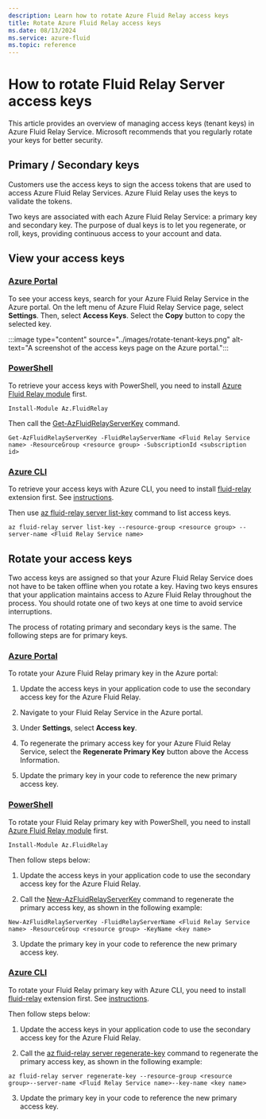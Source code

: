 ```yaml
---
description: Learn how to rotate Azure Fluid Relay access keys
title: Rotate Azure Fluid Relay access keys
ms.date: 08/13/2024
ms.service: azure-fluid
ms.topic: reference
---
```


# How to rotate Fluid Relay Server access keys
This article provides an overview of managing access keys (tenant keys) in Azure Fluid Relay Service. Microsoft recommends that you regularly rotate your keys for better security.

## Primary / Secondary keys
Customers use the access keys to sign the access tokens that are used to access Azure Fluid Relay Services. Azure Fluid Relay uses the keys to validate the tokens.

Two keys are associated with each Azure Fluid Relay Service: a primary key and secondary key. The purpose of dual keys is to let you regenerate, or roll, keys, providing continuous access to your account and data.

## View your access keys

### [Azure Portal](#tab/azure-portal)
To see your access keys, search for your Azure Fluid Relay Service in the Azure portal. On the left menu of Azure Fluid Relay Service page, select **Settings**. Then, select **Access Keys**. Select the **Copy** button to copy the selected key.

:::image type="content" source="../images/rotate-tenant-keys.png" alt-text="A screenshot of the access keys page on the Azure portal.":::

### [PowerShell](#tab/azure-powershell)
To retrieve your access keys with PowerShell, you need to install [Azure Fluid Relay module](/powershell/module/az.fluidrelay) first.

```azurepowershell
Install-Module Az.FluidRelay
```

Then call the [Get-AzFluidRelayServerKey](/powershell/module/az.fluidrelay/get-azfluidrelayserverkey) command.

```azurepowershell
Get-AzFluidRelayServerKey -FluidRelayServerName <Fluid Relay Service name> -ResourceGroup <resource group> -SubscriptionId <subscription id>
```

### [Azure CLI](#tab/azure-cli)
To retrieve your access keys with Azure CLI, you need to install [fluid-relay](/cli/azure/fluid-relay) extension first. See [instructions](/cli/azure/azure-cli-extensions-overview).

Then use [az fluid-relay server list-key](/cli/azure/fluid-relay/server?view=azure-cli-latest&preserve-view=true#az-fluid-relay-server-list-key) command to list access keys.

```azurecli
az fluid-relay server list-key --resource-group <resource group> --server-name <Fluid Relay Service name>
```

## Rotate your access keys
Two access keys are assigned so that your Azure Fluid Relay Service does not have to be taken offline when you rotate a key. Having two keys ensures that your application maintains access to Azure Fluid Relay throughout the process. You should rotate one of two keys at one time to avoid service interruptions.

The process of rotating primary and secondary keys is the same. The following steps are for primary keys.

### [Azure Portal](#tab/azure-portal)
To rotate your Azure Fluid Relay primary key in the Azure portal:

1. Update the access keys in your application code to use the secondary access key for the Azure Fluid Relay.

2. Navigate to your Fluid Relay Service in the Azure portal.

3. Under **Settings**, select **Access key**.

4. To regenerate the primary access key for your Azure Fluid Relay Service, select the **Regenerate Primary Key** button above the Access Information.

5. Update the primary key in your code to reference the new primary access key.

### [PowerShell](#tab/azure-powershell)
To rotate your Fluid Relay primary key with PowerShell, you need to install [Azure Fluid Relay module](/powershell/module/az.fluidrelay) first.

```azurepowershell
Install-Module Az.FluidRelay
```

Then follow steps below:

1. Update the access keys in your application code to use the secondary access key for the Azure Fluid Relay.

2. Call the [New-AzFluidRelayServerKey](/powershell/module/az.fluidrelay/new-azfluidrelayserverkey) command to regenerate the primary access key, as shown in the following example:


```azurepowershell
New-AzFluidRelayServerKey -FluidRelayServerName <Fluid Relay Service name> -ResourceGroup <resource group> -KeyName <key name>
```

3. Update the primary key in your code to reference the new primary access key.

### [Azure CLI](#tab/azure-cli)
To rotate your Fluid Relay primary key with Azure CLI, you need to install [fluid-relay](/cli/azure/fluid-relay) extension first. See [instructions](/cli/azure/azure-cli-extensions-overview).

Then follow steps below:

1. Update the access keys in your application code to use the secondary access key for the Azure Fluid Relay.

2. Call the [az fluid-relay server regenerate-key](/cli/azure/fluid-relay/server?view=azure-cli-latest&preserve-view=true#az-fluid-relay-server-regenerate-key) command to regenerate the primary access key, as shown in the following example:

```azurecli
az fluid-relay server regenerate-key --resource-group <resource group>--server-name <Fluid Relay Service name>--key-name <key name>
```

3. Update the primary key in your code to reference the new primary access key.
